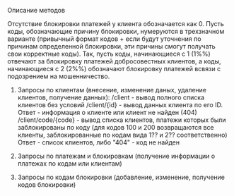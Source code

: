   Описание методов
  
  Отсутствие блокировки платежей у клиента обозначается как 0. Пусть коды, обозначающие причину блокировки, нумеруются в трехзначном варианте (привычный формат кодов + если будут уточнения по причинам определенной блокировки, эти причины смогут получать свои корректные коды). Так, пусть коды, начинающиеся с 1 (1%%) отвечают за блокировку платежей добросовестных клиентов, а коды, начинающиеся с 2 (2%%) обозначают блокировку платежей всвязи с подозрением на мошенничество.

1. Запросы по клиентам (внесение, изменение даных, удаление клиентов, получение данных):
    /client - вывод полного списка клиентов без условий
    /client/{id} - вывод данных клиента по его ID. Ответ - информация о клиенте или клиент не найден (404)
    /client/code/{code} - вывод списка клиентов, платежи которых были заблокированы по коду (для кодов 100 и 200 возвращаются все клиенты, заблокированные по кодам вида 1?? и 2?? соответственно) Ответ - список клиентов, либо "404" - код не найден 


3. Запросы по платежам и блокировкам (получение информации о платежах по кодам или клиентам)


4. Запросы по кодам блокировки (добавление, изменение, получение кодов блокировки)
